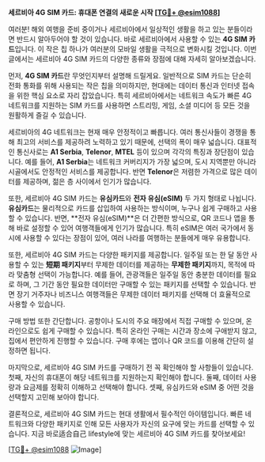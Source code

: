 **세르비아 4G SIM 카드: 휴대폰 연결의 새로운 시작 [[TG💪+ @esim1088](https://t.me/s/esim1088)]**

여러분! 해외 여행을 준비 중이거나 세르비아에서 일상적인 생활을 하고 있는 분들이라면 반드시 알아두어야 할 것이 있습니다. 바로 세르비아에서 사용할 수 있는 **4G SIM 카드**입니다. 이 작은 칩 하나가 여러분의 모바일 생활을 극적으로 변화시킬 것입니다. 이번 글에서는 세르비아 4G SIM 카드의 다양한 종류와 장점에 대해 자세히 알아보겠습니다.

먼저, **4G SIM 카드**란 무엇인지부터 설명해 드릴게요. 일반적으로 SIM 카드는 단순히 전화 통화를 위해 사용되는 작은 칩을 의미하지만, 현대에는 데이터 통신과 인터넷 접속을 위한 핵심 요소로 자리 잡았습니다. 특히 세르비아에서는 네트워크 속도가 빠른 4G 네트워크를 지원하는 SIM 카드를 사용하면 스트리밍, 게임, 소셜 미디어 등 모든 것을 원활하게 즐길 수 있습니다.

세르비아의 4G 네트워크는 현재 매우 안정적이고 빠릅니다. 여러 통신사들이 경쟁을 통해 최고의 서비스를 제공하려 노력하고 있기 때문에, 선택의 폭이 매우 넓습니다. 대표적인 통신사로는 **A1 Serbia**, **Telenor**, **MTEL** 등이 있으며 각각의 특징과 장단점이 있습니다. 예를 들어, **A1 Serbia**는 네트워크 커버리지가 가장 넓으며, 도시 지역뿐만 아니라 시골에서도 안정적인 서비스를 제공합니다. 반면 **Telenor**은 저렴한 가격으로 많은 데이터를 제공하며, 젊은 층 사이에서 인기가 많습니다.

또한, 세르비아 4G SIM 카드는 **유심카드**와 **전자 유심(eSIM)** 두 가지 형태로 나뉩니다. **유심카드**는 물리적으로 카드를 삽입하여 사용하는 방식이며, 누구나 쉽게 구매하고 사용할 수 있습니다. 반면, **전자 유심(eSIM)**은 더 간편한 방식으로, QR 코드나 앱을 통해 바로 설정할 수 있어 여행객들에게 인기가 많습니다. 특히 eSIM은 여러 국가에서 동시에 사용할 수 있다는 장점이 있어, 여러 나라를 여행하는 분들에게 매우 유용합니다.

또한, 세르비아 4G SIM 카드는 다양한 패키지를 제공합니다. 일주일 또는 한 달 동안 사용할 수 있는 **短期 패키지**부터 무제한 데이터를 제공하는 **무제한 패키지**까지, 목적에 따라 맞춤형 선택이 가능합니다. 예를 들어, 관광객들은 일주일 동안 충분한 데이터를 필요로 하며, 그 기간 동안 필요한 데이터만 구매할 수 있는 패키지를 선택할 수 있습니다. 반면 장기 거주자나 비즈니스 여행객들은 무제한 데이터 패키지를 선택해 더 효율적으로 사용할 수 있습니다.

구매 방법 또한 간단합니다. 공항이나 도시의 주요 매장에서 직접 구매할 수 있으며, 온라인으로도 쉽게 구매할 수 있습니다. 특히 온라인 구매는 시간과 장소에 구애받지 않고, 집에서 편안하게 진행할 수 있습니다. 구매 후에는 앱이나 QR 코드를 이용해 간단히 설정하면 됩니다.

마지막으로, 세르비아 4G SIM 카드를 구매하기 전 꼭 확인해야 할 사항들이 있습니다. 첫째, 자신의 휴대폰이 해당 네트워크를 지원하는지 확인해야 합니다. 둘째, 데이터 사용량과 요금제를 정확히 이해하고 선택해야 합니다. 셋째, 유심카드와 eSIM 중 어떤 것을 선택할지 고민해 보아야 합니다.

결론적으로, 세르비아 4G SIM 카드는 현대 생활에서 필수적인 아이템입니다. 빠른 네트워크와 다양한 패키지로 인해 모든 사용자가 자신의 요구에 맞는 카드를 선택할 수 있습니다. 지금 바로适合自己 lifestyle에 맞는 세르비아 4G SIM 카드를 찾아보세요! 

[[TG💪+ @esim1088](https://t.me/s/esim1088) ![Image](https://i.postimg.cc/Y0z9fWf4/image.png)]